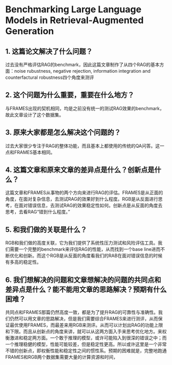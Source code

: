 #  Benchmarking Large Language Models in Retrieval-Augmented Generation

## 1. 这篇论文解决了什么问题？

过去没有严格评估RAG的benchmark，因此这篇文章制作了从四个RAG的基本方面：noise rubustness, negative rejection, information integration and counterfactural robustness四个角度来测评

## 2. 这个问题为什么重要，重要在什么地方？

与FRAMES出现的契机相同，均是之前没有统一的测试RAG效果的benchmark，故此文章设计了这个数据集。

## 3. 原来大家都是怎么解决这个问题的？

过去大家很少专注于RAG的整体功能，而且基本上都使用的传统的QA问答。这一点和FRAMES基本相同。

## 4. 这篇文章和原来文章的差异点是什么？创新点是什么？

这篇文章和FRAMES从事物的两个方向来进行RAG的评估。FRAMES是从正面的角度，在面对复杂信息，去测试RAG的效果好到什么程度。RGB是从反面进行思考，在面对错误信息，去测试RAG的效果稳定性如何。创新点是从反面的角度去思考，去看RAG“错到什么程度。”

## 5. 和我们做的关联是什么？

RGB和我们做的高度关联，它为我们提供了系统性压力测试和风险评估工具。我们需要一个完整的benchmark来评估RAG的性能，从而找到一个base line进而不断优化和创新。而这个RGB是从反面的角度看我们的RAB在面对错误信息的时候有多高的稳定性。

## 6. 我们想解决的问题和文章想解决的问题的共同点和差异点是什么？能不能用文章的思路解决？预期有什么困难？

共同点和FRAMES那篇仍然高度一致，都是为了提升RAG的可靠性与准确性。我们仍然可以用文章的思路解决，但是我们需要综合FRAMES来进行测评，从而保证最优使用FRAMES，而最差来用RGB来测评。从而可以计划出RAG的功能上限和下限。而且从创新点的角度来讲，就可以从这两方面入手来思考优化地方。来权衡激进和稳定两方面。一个敢于推理的模型，或许可能陷入到很深的错误之中；而一个推理稳健的模型，性能可能较差，但是稳定性更高。所以或许这里是一个非常不错的创新点，即权衡性能和稳定性之间的惯性系。预期的困难就是，完整地跑通FRAMES和RGB两个数据集需要大量的计算资源和时间，